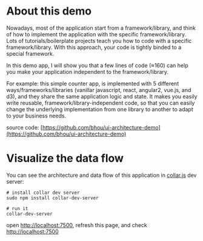 # About this demo
Nowadays, most of the application start from a framework/library, and think of how to implement the application with the specific framework/library. Lots of tutorials/boilerplate projects teach you how to code with a specific framework/library. With this approach, your code is tightly binded to a special framework.

In this demo app, I will show you that a few lines of code (≈160) can help you make your application independent to the framework/library.

For example: this simple counter app, is implemented with 5 different ways/frameworks/libraries (vanillar javascript, react, angular2, vue.js, and d3), and they share the same application logic and state. It makes you easily write reusable, framework/library-independent code, so that you can easily change the underlying implementation from one library to another to adapt to your business needs.

source code: [https://github.com/bhou/ui-architecture-demo](https://github.com/bhou/ui-architecture-demo)

# Visualize the data flow

You can see the architecture and data flow of this application in [collar.js](http://collarjs.com) dev server:

```text
# install collar dev server
sudo npm install collar-dev-server

# run it
collar-dev-server
```

open [http://localhost:7500](http://localhost:7500), refresh this page, and check [http://localhost:7500](http://localhost:7500)
